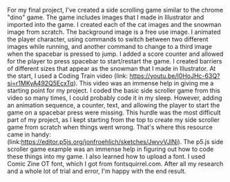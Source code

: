For my final project, I've created a side scrolling game similar to the chrome "dino" game. The game includes images that I made in Illustrator and imported into the game. I created each of the cat images and the snowman image from scratch. The background image is a free use image. 
I animated the player character, using commands to switch between two different images while running, and another command to change to a third image when the spacebar is pressed to jump. I added a score counter and allowed for the player to press spacebar to start/restart the game.
I created barriers of different sizes that appear as the snowman that I made in Illustrator. At the start, I used a Coding Train video (link: https://youtu.be/l0HoJHc-63Q?si=r1MKyA492Q5EcxTq). This video was an immense help in giving me a starting point for my project.
I coded the basic side scroller game from this video so many times, I could probably code it in my sleep. However, adding an animation sequence, a counter, text, and allowing the player to start the game on a spacebar press were missing.
This hurdle was the most difficult part of my project, as I kept starting from the top to create my side scroller game from scratch when things went wrong. That's where this resource came in handy: (link:https://editor.p5js.org/jonfroehlich/sketches/JwvvVJlNi). 
The p5.js side scroller game example was an immense help in figuring out how to code these things into my game. I also learned how to upload a font. I used Comic Zine OT font, which I got from fontsquirrel.com. 
After all my research and a whole lot of trial and error, I'm happy with the end result. 
